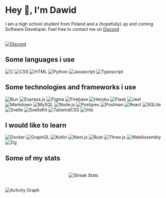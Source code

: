 # Hey 👋, I'm Dawid

I am a high school student from Poland and a (hopefully) up and coming Software Developer. Feel free to contact me on [Discord](https://discord.com/users/835958079521554503)
<br><br>

[![Discord](https://lanyard.cnrad.dev/api/835958079521554503?bg=0a0a0a)](https://discord.com/users/835958079521554503)

## Some languages i use

![C](https://img.shields.io/badge/C-0a0a0a?style=for-the-badge&logo=c&logoColor=f5f5f5)
![CSS](https://img.shields.io/badge/CSS3-0a0a0a?style=for-the-badge&logo=css3&logoColor=f5f5f5)
![HTML](https://img.shields.io/badge/HTML5-0a0a0a?style=for-the-badge&logo=html5&logoColor=f5f5f5)
![Python](https://img.shields.io/badge/Python-0a0a0a?style=for-the-badge&logo=python&logoColor=f5f5f5)
![Javascript](https://img.shields.io/badge/JavaScript-0a0a0a?style=for-the-badge&logo=javascript&logoColor=f5f5f5)
![Typescript](https://img.shields.io/badge/TypeScript-0a0a0a?style=for-the-badge&logo=typescript&logoColor=f5f5f5)

## Some technologies and frameworks i use

![Bun](https://img.shields.io/badge/bun-0a0a0a?style=for-the-badge&logo=bun&logoColor=f5f5f5)
![Express.js](https://img.shields.io/badge/Express%20js-0a0a0a?style=for-the-badge&logo=express&logoColor=f5f5f5)
![Figma](https://img.shields.io/badge/Figma-0a0a0a?style=for-the-badge&logo=figma&logoColor=f5f5f5)
![Firebase](https://img.shields.io/badge/firebase-0a0a0a?style=for-the-badge&logo=firebase&logoColor=f5f5f5)
![Heroku](https://img.shields.io/badge/Heroku-0a0a0a?style=for-the-badge&logo=heroku&logoColor=f5f5f5)
![Flask](https://img.shields.io/badge/Flask-0a0a0a?style=for-the-badge&logo=flask&logoColor=f5f5f5)
![Jest](https://img.shields.io/badge/Jest-0a0a0a?style=for-the-badge&logo=jest&logoColor=f5f5f5)
![Markdown](https://img.shields.io/badge/Markdown-0a0a0a?style=for-the-badge&logo=markdown&logoColor=f5f5f5)
![MySQL](https://img.shields.io/badge/MySQL-0a0a0a?style=for-the-badge&logo=mysql&logoColor=f5f5f5)
![Node.js](https://img.shields.io/badge/Node%20js-0a0a0a?style=for-the-badge&logo=nodedotjs&logoColor=f5f5f5)
![Postgres](https://img.shields.io/badge/PostgreSQL-0a0a0a?style=for-the-badge&logo=postgresql&logoColor=f5f5f5)
![Postman](https://img.shields.io/badge/Postman-0a0a0a?style=for-the-badge&logo=Postman&logoColor=f5f5f5)
![React](https://img.shields.io/badge/React-0a0a0a?style=for-the-badge&logo=react&logoColor=f5f5f5)
![SQLite](https://img.shields.io/badge/Sqlite-0a0a0a?style=for-the-badge&logo=sqlite&logoColor=f5f5f5)
![Svelte](https://img.shields.io/badge/Svelte-0a0a0a?style=for-the-badge&logo=svelte&logoColor=f5f5f5)
![SvelteKit](https://img.shields.io/badge/SvelteKit-0a0a0a?style=for-the-badge&logo=Svelte&logoColor=f5f5f5)
![TailwindCSS](https://img.shields.io/badge/Tailwind_CSS-0a0a0a?style=for-the-badge&logo=tailwind-css&logoColor=f5f5f5)
![Vite](https://img.shields.io/badge/Vite-0a0a0a?style=for-the-badge&logo=vite&logoColor=f5f5f5)

## I would like to learn

![Docker](https://img.shields.io/badge/Docker-0a0a0a?style=for-the-badge&logo=docker&logoColor=f5f5f5)
![GraphQL](https://img.shields.io/badge/GraphQl-0a0a0a?style=for-the-badge&logo=graphql&logoColor=f5f5f5)
![Kotlin](https://img.shields.io/badge/Kotlin-0a0a0a?style=for-the-badge&logo=kotlin&logoColor=f5f5f5)
![Next.js](https://img.shields.io/badge/next%20js-0a0a0a?style=for-the-badge&logo=nextdotjs&logoColor=f5f5f5)
![Rust](https://img.shields.io/badge/Rust-0a0a0a?style=for-the-badge&logo=rust&logoColor=f5f5f5)
![Three.js](https://img.shields.io/badge/ThreeJs-0a0a0a?style=for-the-badge&logo=three.js&logoColor=f5f5f5)
![WebAssembly](https://img.shields.io/badge/WebAssembly-0a0a0a?style=for-the-badge&logo=WebAssembly&logoColor=f5f5f5)
![Zig](https://img.shields.io/badge/zig-0a0a0a?style=for-the-badge&logo=zig&logoColor=f5f5f5)

## Some of my stats
<br>
<div align="center">
  <img src="https://github-readme-streak-stats-9m8ugfa77-denvercoder1.vercel.app/?user=xAkre&hide_border=true&background=0a0a0a&stroke=f5f5f5&ring=f5f5f5&fire=f5f5f5&currStreakNum=f5f5f5&sideNums=e5e5e5&currStreakLabel=e5e5e5&sideLabels=d4d4d4&dates=d4d4d4&excludeDayLabel=d4d4d4" alt="Streak Stats">
</div>
<br>

![Activity Graph](https://github-readme-activity-graph.vercel.app/graph/?username=xAkre&bg_color=0a0a0a&color=f5f5f5&line=f5f5f5&point=f5f5f5&hide_border=true)
